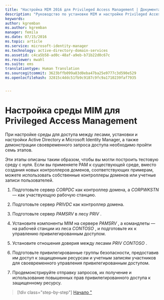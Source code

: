 ```yaml
---
title: "Настройка MIM 2016 для Privileged Access Management | Документация Майкрософт"
description: "Руководство по установке MIM и настройке Privileged Access Management."
keywords: 
author: kgremban
ms.author: kgremban
manager: femila
ms.date: 07/15/2016
ms.topic: article
ms.service: microsoft-identity-manager
ms.technology: active-directory-domain-services
ms.assetid: c4ca5b58-ad0c-48af-a9eb-b71b22d0c67c
ms.reviewer: mwahl
ms.suite: ems
translationtype: Human Translation
ms.sourcegitcommit: 3623bffb099a83d0eba47ba25e9777c3d590e529
ms.openlocfilehash: 32815c4ddc51fb9c9187c9fc9a1710239faf7935


---
```


# <a name="configure-the-mim-environment-for-privileged-access-management"></a>Настройка среды MIM для Privileged Access Management
При настройке среды для доступа между лесами, установки и настройки Active Directory и Microsoft Identity Manager, а также демонстрации своевременного запроса доступа необходимо пройти семь этапов.

Эти этапы описаны таким образом, чтобы вы могли построить тестовую среду с нуля. Если вы применяете PAM к существующей среде, вместо создания новых контроллеров доменов, соответствующих примерам, можете использовать собственные контроллеры доменов или учетные записи пользователей.

1.  Подготовьте сервер *CORPDC* как контроллер домена, а *CORPWKSTN* — как участвующую рабочую станцию.

2.  Подготовьте сервер *PRIVDC* как контроллер домена.

3.  Подготовьте сервер *PAMSRV* в лесу *PRIV* .

4.  Установите компоненты MIM на сервере *PAMSRV* , а командлеты — на рабочей станции из леса *CONTOSO* , и подготовьте их к управлению привилегированным доступом.

5.  Установите отношения доверия между лесами *PRIV* *CONTOSO* .

6.  Подготовьте привилегированные группы безопасности, предоставив им доступ к защищенным ресурсам и учетным записям участников для своевременного управления привилегированным доступом.

7.  Продемонстрируйте отправку запросов, их получение и использование повышенных прав привилегированного доступа к защищенному ресурсу.

>[!div class="step-by-step"]
[Начало "](step-1-prepare-corp-domain.md)



<!--HONumber=Jan17_HO4-->


